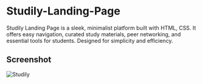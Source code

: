 # Studily-Landing-Page

Studily Landing Page is a sleek, minimalist platform built with HTML, CSS. It offers easy navigation, curated study materials, peer networking, and essential tools for students. Designed for simplicity and efficiency.

## Screenshot
![Studily](https://github.com/perfecttushar/Studily-Landing-Page/assets/70326041/667b977f-95fb-4d1d-adb0-b147c0ed6e08)
